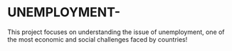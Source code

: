 # UNEMPLOYMENT-
This project focuses on understanding the issue of unemployment, one of the most economic and social challenges faced by countries!
